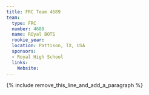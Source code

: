 ```yaml
---
title: FRC Team 4689
team:
  type: FRC
  number: 4689
  name: ROyal BOTS
  rookie_year:
  location: Pattison, TX, USA
  sponsors:
  - Royal High School
  links:
    Website:
---
```


{% include remove_this_line_and_add_a_paragraph %}